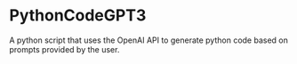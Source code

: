 # PythonCodeGPT3
A python script that uses the OpenAI API to generate python code based on prompts provided by the user.
